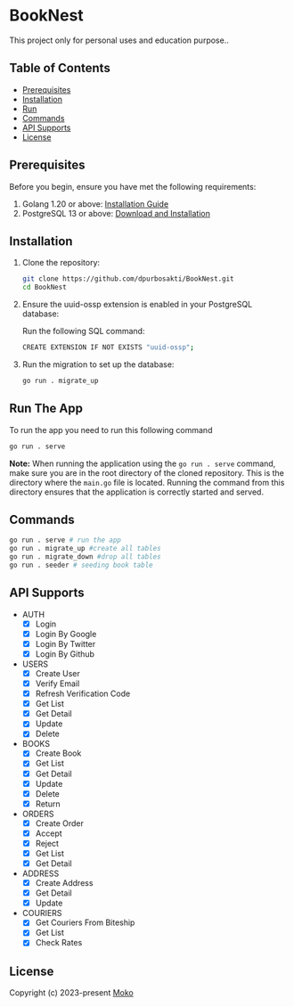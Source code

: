 # BookNest #

This project only for personal uses and education purpose..

## Table of Contents
- [Prerequisites](#prerequisites)
- [Installation](#installation)
- [Run](#run-the-app)
- [Commands](#commands)
- [API Supports](#api-supports)
- [License](#license)


## Prerequisites

Before you begin, ensure you have met the following requirements:

1. Golang 1.20 or above: [Installation Guide](https://golang.org/doc/install)
2. PostgreSQL 13 or above: [Download and Installation](https://www.postgresql.org/download/)

## Installation

1. Clone the repository:

   ```sh
   git clone https://github.com/dpurbosakti/BookNest.git
   cd BookNest
   ```

2. Ensure the uuid-ossp extension is enabled in your PostgreSQL database:

   Run the following SQL command:
   ```sh
   CREATE EXTENSION IF NOT EXISTS "uuid-ossp";
   ```

3. Run the migration to set up the database:
   ```sh
   go run . migrate_up

   ```

## Run The App

To run the app you need to run this following command
```sh
go run . serve
```
**Note:** When running the application using the `go run . serve` command, make sure you are in the root directory of the cloned repository. This is the directory where the `main.go` file is located. Running the command from this directory ensures that the application is correctly started and served.


## Commands
```sh
go run . serve # run the app
go run . migrate_up #create all tables
go run . migrate_down #drop all tables
go run . seeder # seeding book table
```

## API Supports

- AUTH
   - [x] Login
   - [x] Login By Google
   - [x] Login By Twitter
   - [x] Login By Github
- USERS
   - [x] Create User
   - [x] Verify Email
   - [x] Refresh Verification Code 
   - [x] Get List
   - [x] Get Detail
   - [x] Update
   - [x] Delete
- BOOKS
   - [x] Create Book
   - [x] Get List
   - [x] Get Detail
   - [x] Update
   - [x] Delete
   - [x] Return
- ORDERS
   - [x] Create Order
   - [x] Accept
   - [x] Reject
   - [x] Get List
   - [x] Get Detail
- ADDRESS
   - [x] Create Address
   - [x] Get Detail
   - [x] Update
- COURIERS
   - [x] Get Couriers From Biteship
   - [x] Get List
   - [x] Check Rates

## License
Copyright (c) 2023-present [Moko](https://github.com/dpurbosakti)